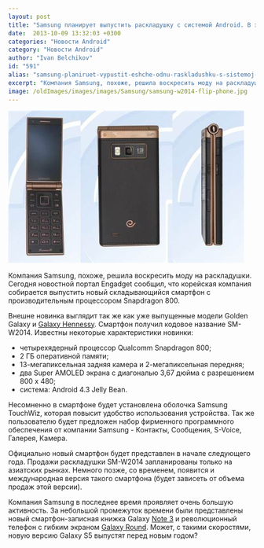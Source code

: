```yaml
---
layout: post
title: "Samsung планирует выпустить раскладушку с системой Android. В этот раз с процессором Snapdragon 800"
date:  2013-10-09 13:32:03 +0300
categories: "Новости Android"
category: "Новости Android"
author: "Ivan Belchikov"
id: "591"
alias: "samsung-planiruet-vypustit-eshche-odnu-raskladushku-s-sistemoj-android-v-etot-raz-s-protsessorom-snapdragon-800"
excerpt: "Компания Samsung, похоже, решила воскресить моду на раскладушки. Сегодня новостной портал Engadget сообщил, что корейская компания собирается выпустить новый складывающийся смартфон с производительным процессором Snapdragon 800."
image: /oldImages/images/images/Samsung/samsung-w2014-flip-phone.jpg
---
```

<img src="/oldImages/images/images/Samsung/samsung-w2014-flip-phone.jpg" alt="Раскладушка Samsung W2014" />

Компания Samsung, похоже, решила воскресить моду на раскладушки. Сегодня новостной портал Engadget сообщил, что корейская компания собирается выпустить новый складывающийся смартфон с производительным процессором Snapdragon 800.


Внешне новинка выглядит так же как уже выпущенные модели Golden Galaxy и <a href="index.php?option=com_content&amp;view=article&amp;id=518&amp;catid=8&amp;Itemid=102">Galaxy Hennessy</a>. Смартфон получил кодовое название SM-W2014. Известны некоторые характеристики новинки:

<ul>
<li>четырехядерный процессор Qualcomm Snapdragon 800;</li>
<li>2 ГБ оперативной памяти;</li>
<li>13-мегапиксельная задняя камера и 2-мегапиксельная передняя;</li>
<li>два Super AMOLED экрана с диагональю 3,67 дюйма с разрешением 800 х 480;</li>
<li>система: Android 4.3 Jelly Bean.</li>
</ul>
Несомненно в смартфоне будет установлена оболочка Samsung TouchWiz, которая повысит удобство использования устройства. Так же пользователю будет предложен набор фирменного программного обеспечения от компании Samsung - Контакты, Сообщения, S-Voice, Галерея, Камера. 

Официально новый смартфон будет представлен в начале следующего года. Продажи раскладушки SM-W2014 запланированы только на азиатских рынках. Немного позже, со временем, появится и международная версия такого смартфона (будет зависеть от объема продаж этой версии).

Компания Samsung в последнее время проявляет очень большую активность. За небольшой промежуток времени были представлены новый смартфон-записная книжка Galaxy <a href="index.php?option=com_content&amp;view=article&amp;id=581&amp;catid=8&amp;Itemid=102">Note 3</a> и революционный телефон с гибким экраном <a href="index.php?option=com_content&amp;view=article&amp;id=590&amp;catid=8&amp;Itemid=102">Galaxy Round</a>. Может, с такими скоростями, новую версию Galaxy S5 выпустят перед новым годом? 

 

